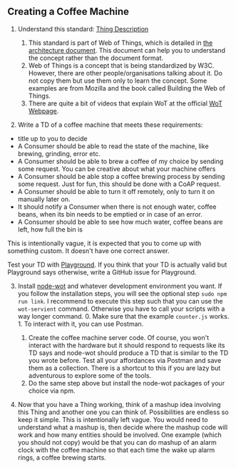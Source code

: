 ## Creating a Coffee Machine

1. Understand this standard: [Thing Description](https://www.w3.org/TR/wot-thing-description/)
	1. This standard is part of Web of Things, which is detailed in [the architecture document](https://w3c.github.io/wot-architecture/). This document can help you to understand the concept rather than the document format. 
	2. Web of Things is a concept that is being standardized by W3C. However, there are other people/organisations talking about it. Do not copy them but use them only to learn the concept. Some examples are from Mozilla and the book called Building the Web of Things.
	3. There are quite a bit of videos that explain WoT at the official [WoT Webpage](https://www.w3.org/WoT/videos/). 

2. Write a TD of a coffee machine that meets these requirements:

* title up to you to decide
* A Consumer should be able to read the state of the machine, like brewing, grinding, error etc.
* A Consumer should be able to brew a coffee of my choice by sending some request. You can be creative
about what your machine offers
* A Consumer should be able stop a coffee brewing process by sending some request. Just for fun, this should be done with a CoAP request.
* A Consumer should be able to turn it off remotely, only to turn it on manually later on.
* It should notify a Consumer when there is not enough water, coffee beans, when its bin needs to be
emptied or in case of an error.
* A Consumer should be able to see how much water, coffee beans are left, how full the bin is

This is intentionally vague, it is expected that you to come up with something custom. It doesn't have one correct answer. 

Test your TD with [Playground](https://playground.thingweb.io/). If you think that your TD is actually valid but Playground says otherwise, write a GitHub issue for Playground.
  
3. Install [node-wot](https://github.com/eclipse/thingweb.node-wot) and whatever development environment you want. If you follow the installation steps, you will see the optional step `sudo npm run link`. I recommend to execute this step such that you can use the `wot-servient` command. Otherwise you have to call your scripts with a way longer command.
    0. Make sure that the example `counter.js` works.
        1. To interact with it, you can use Postman.
    1. Create the coffee machine server code. Of course, you won't interact with the hardware but it should respond to requests like its TD says and node-wot should produce a TD that is similar to the TD you wrote before. Test all your affordances via Postman and save them as a collection. There is a shortcut to this if you are lazy but adventurous to explore some of the tools.
    2. Do the same step above but install the node-wot packages of your choice via npm.

4. Now that you have a Thing working, think of a mashup idea involving this Thing and another one you can think of. Possibilities are endless so keep it simple. This is intentionally left vague. You would need to understand what a mashup is, then decide where the mashup code will work and how many entities should be involved. One example (which you should not copy) would be that you can do mashup of an alarm clock with the coffee machine so that each time the wake up alarm rings, a coffee brewing starts.
